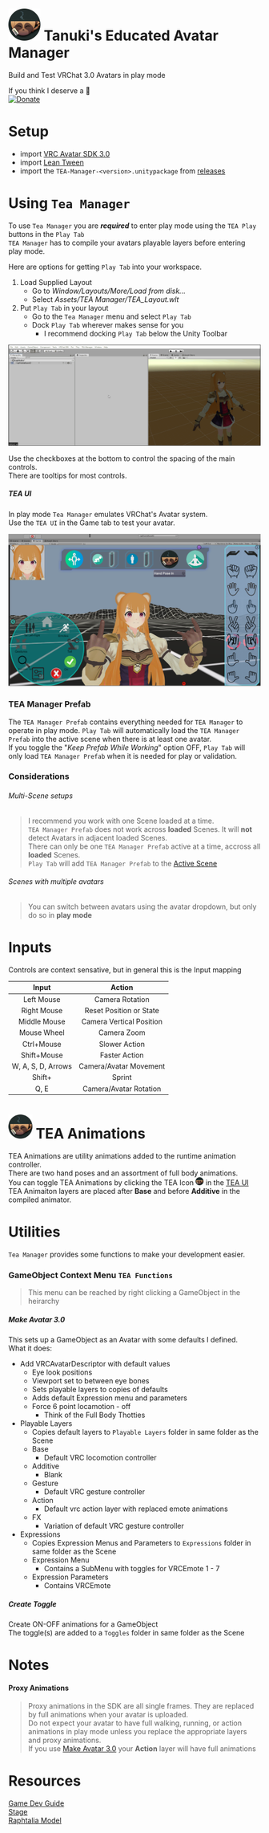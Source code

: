 <h1><img src="https://github.com/EducatedTanuki/TEA-Manager/raw/1.0.0/Resources/UI/Icons/TEA.png" alt="TEA-icon.png" width="64" height="64" style="max-width:100%;"> Tanuki's Educated Avatar Manager</h1>

Build and Test VRChat 3.0 Avatars in play mode  

If you think I deserve a :cookie:  
[![Donate](https://img.shields.io/badge/Donate-PayPal-green.svg)](https://www.paypal.com/donate?business=YYCSYXEYPMQK2&currency_code=USD)

# Setup
- import [VRC Avatar SDK 3.0](https://vrchat.com/home/download)
- import [Lean Tween](https://assetstore.unity.com/packages/tools/animation/leantween-3595)
- import the `TEA-Manager-<version>.unitypackage` from [releases](https://github.com/EducatedTanuki/TEA-Manager/releases)

# Using `Tea Manager`
To use `Tea Manager` you are ***required*** to enter play mode using the `TEA Play` buttons in the `Play Tab`  
`TEA Manager` has to compile your avatars playable layers before entering play mode.  

Here are options for getting `Play Tab` into your workspace.
1. Load Supplied Layout
    - Go to *Window/Layouts/More/Load from disk...*  
    - Select *Assets/TEA Manager/TEA_Layout.wlt*  
2. Put `Play Tab` in your layout
    - Go to the `Tea Manager` menu and select `Play Tab` 
    - Dock `Play Tab` wherever makes sense for you
      - I recommend docking `Play Tab` below the Unity Toolbar  

![add-play-tab](https://github.com/EducatedTanuki/TEA-Manager/blob/1.0.0/tutorial/assets/add-play-tab.gif)

Use the checkboxes at the bottom to control the spacing of the main controls.  
There are tooltips for most controls.  

##### TEA UI
In play mode `Tea Manager` emulates VRChat's Avatar system.  
Use the `TEA UI` in the Game tab to test your avatar.  

![play-example](https://github.com/EducatedTanuki/TEA-Manager/blob/1.0.0/tutorial/assets/play-example.png)

### TEA Manager Prefab
The `TEA Manager Prefab` contains everything needed for `TEA Manager` to operate in play mode.
`Play Tab` will automatically load the `TEA Manager Prefab` into the active scene when there is at least one avatar.  
If you toggle the "*Keep Prefab While Working*" option OFF, `Play Tab` will only load `TEA Manager Prefab` when it is needed for play or validation.

### Considerations
###### Multi-Scene setups  
> I recommend you work with one Scene loaded at a time.  
> `TEA Manager Prefab` does not work across **loaded** Scenes. It will **not** detect Avatars in adjacent loaded Scenes.  
> There can only be one `TEA Manager Prefab` active at a time, accross all **loaded** Scenes.  
> `Play Tab` will add `TEA Manager Prefab` to the [Active Scene](https://docs.unity3d.com/Manual/MultiSceneEditing.html#:~:text=The%20Scene%20divider%20menu%20for%20loaded%20Scenes)  

###### Scenes with multiple avatars  
> You can switch between avatars using the avatar dropdown, but only do so in **play mode**  

# Inputs
Controls are context sensative, but in general this is the Input mapping  

|        Input       |          Action          |
|:------------------:|:------------------------:|
|     Left Mouse     |      Camera Rotation     |
|     Right Mouse    |  Reset Position or State |
|    Middle Mouse    | Camera Vertical Position |
|     Mouse Wheel    |        Camera Zoom       |
|     Ctrl+Mouse     |       Slower Action      |
|    Shift+Mouse     |       Faster Action      |
| W, A, S, D, Arrows |  Camera/Avatar Movement  |
|       Shift+       |          Sprint          |
|        Q, E        |  Camera/Avatar Rotation  |

<h1><img src="https://github.com/EducatedTanuki/TEA-Manager/raw/1.0.0/Resources/UI/Icons/TEA.png" alt="TEA-icon.png" width="48" height="48" style="max-width:100%;"> TEA Animations</h1>  

TEA Animations are utility animations added to the runtime animation controller.  
There are two hand poses and an assortment of full body animations.  
You can toggle TEA Animations by clicking the TEA Icon <img src="https://github.com/EducatedTanuki/TEA-Manager/raw/1.0.0/Resources/UI/Icons/TEA.png" alt="TEA-icon.png" width="16" height="16" style="max-width:100%;"> in the [TEA UI](#tea-ui)  
TEA Animaiton layers are placed after **Base** and before **Additive** in the compiled animator.  

# Utilities
`Tea Manager` provides some functions to make your development easier.

### GameObject Context Menu `TEA Functions`

> This menu can be reached by right clicking a GameObject in the heirarchy

##### Make Avatar 3.0
This sets up a GameObject as an Avatar with some defaults I defined.  
What it does:  
- Add VRCAvatarDescriptor with default values
  - Eye look positions
  - Viewport set to between eye bones
  - Sets playable layers to copies of defaults
  - Adds default Expression menu and parameters
  - Force 6 point locamotion \- off
    - Think of the Full Body Thotties
- Playable Layers
  - Copies default layers to `Playable Layers` folder in same folder as the Scene
  - Base
    - Default VRC locomotion controller
  - Additive
    - Blank
  - Gesture
    - Default VRC gesture controller
  - Action
    - Default vrc action layer with replaced emote animations
  - FX
    - Variation of default VRC gesture controller
- Expressions
  - Copies Expression Menus and Parameters to `Expressions` folder in same folder as the Scene
  - Expression Menu
    - Contains a SubMenu with toggles for VRCEmote 1 \- 7
  - Expression Parameters
    - Contains VRCEmote

##### Create Toggle
Create ON-OFF animations for a GameObject  
The toggle(s) are added to a `Toggles` folder in same folder as the Scene

# Notes

#### Proxy Animations

> Proxy animations in the SDK are all single frames. They are replaced by full animations when your avatar is uploaded.  
> Do not expect your avatar to have full walking, running, or action animations in play mode unless you replace the appropriate layers and proxy animations.  
> If you use [Make Avatar 3.0](#make-avatar-30) your **Action** layer will have full animations

# Resources
[Game Dev Guide](https://www.youtube.com/channel/UCR35rzd4LLomtQout93gi0w)  
[Stage](https://assetstore.unity.com/packages/2d/textures-materials/sky/farland-skies-cloudy-crown-60004)  
[Raphtalia Model](https://www.vrcmods.com/item/7235)  
